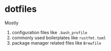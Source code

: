# dotfiles

Mostly
1. configuration files like `.bash_profile`
1. commonly used boilerplates like `rustfmt.toml`
1. package manager related files like `Brewfile`
